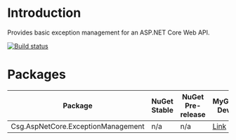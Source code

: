# Introduction 
Provides basic exception management for an ASP.NET Core Web API.

[![Build status](https://ci.appveyor.com/api/projects/status/d2da3gk2egjjnmtw/branch/master?svg=true)](https://ci.appveyor.com/project/jusbuc2k/csg-aspnetcore-exceptionmanagement/branch/master)

 # Packages 

| Package | NuGet Stable | NuGet Pre-release | MyGet Dev |
| ------- | ------------ | ----------------- | --------- |
| Csg.AspNetCore.ExceptionManagement | n/a | n/a | [Link](https://www.myget.org/feed/csgsolutions-dev/package/nuget/Csg.AspNetCore.ExceptionManagement) |
